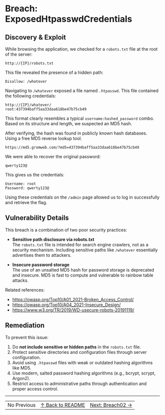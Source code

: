 # Breach: ExposedHtpasswdCredentials

## Discovery & Exploit

While browsing the application, we checked for a `robots.txt` file at the root of the server:

```
http://{IP}/robots.txt
```

This file revealed the presence of a hidden path:

```
Disallow: /whatever
```

Navigating to `/whatever` exposed a file named `.htpasswd`. This file contained the following credentials:

```
http://{IP}/whatever/
root:437394baff5aa33daa618be47b75cb49
```


This format clearly resembles a typical `username:hashed_password` combo. Based on its structure and length, we suspected an MD5 hash.

After verifying, the hash was found in publicly known hash databases. Using a free MD5 reverse lookup tool.
```
https://md5.gromweb.com/?md5=437394baff5aa33daa618be47b75cb49
```
We were able to recover the original password:


```
qwerty123@ 
```

This gives us the credentials:

```
Username: root
Password: qwerty123@
```

Using these credentials on the `/admin` page allowed us to log in successfully and retrieve the flag.

## Vulnerability Details

This breach is a combination of two poor security practices:

- **Sensitive path disclosure via robots.txt**  
  The `robots.txt` file is intended for search engine crawlers, not as a security mechanism. Including sensitive paths like `/whatever` essentially advertises them to attackers.

- **Insecure password storage**  
  The use of an unsalted MD5 hash for password storage is deprecated and insecure. MD5 is fast to compute and vulnerable to rainbow table attacks.

Related references:

- https://owasp.org/Top10/A01_2021-Broken_Access_Control/
- https://owasp.org/Top10/A04_2021-Insecure_Design/
- https://www.w3.org/TR/2019/WD-usecure-robots-20191119/

## Remediation

To prevent this issue:

1. Do **not include sensitive or hidden paths** in the `robots.txt` file.
2. Protect sensitive directories and configuration files through server configuration.
3. Avoid using `.htpasswd` files with weak or outdated hashing algorithms like MD5.
4. Use modern, salted password hashing algorithms (e.g., bcrypt, scrypt, Argon2).
5. Restrict access to administrative paths through authentication and proper access control.

---

<table width="100%">
  <tr>
    <td align="left">No Previous</td>
    <td align="center"><a href="../../README.md">↑ Back to README</a></td>
    <td align="right"><a href="../Breach02_*/Ressources/writeup.md">Next: Breach02 →</a></td>
  </tr>
</table>
